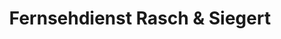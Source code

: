---
title: "Fernsehdienst Rasch & Siegert"
url: /fuerstenwalde-spree/fernsehdienst-rasch-und-siegert/
shop: Elektronik
---